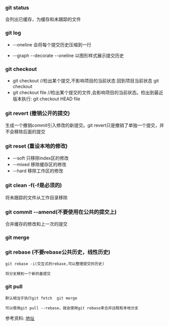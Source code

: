 ### git status

会列出已缓存，为缓存和未跟踪的文件

### git log 

 + --oneline 会将每个提交历史压缩到一行

 + --graph --decorate --oneline 以图形样式展示提交历史

### git checkout

+ git checkout <commit> //检出某个提交,不影响项目的当前状态
  回到项目当前状态 git checkout <branch> 
+ git checkout <commit> file //检出某个提交的文件,会影响项目的当前状态。检出到最近版本执行:
  git checkout HEAD file

### git revert <commit>(撤销公开的提交)
生成一个撤销commit引入修改的新提交。git revert只是撤销了单独一个提交，并不会移除后面的提交

### git reset <commit>(重设本地的修改)  

+ --soft 只移除index区的修改
+ --mixed 移除缓存区的修改
+ --hard 移除工作区的修改

### git clean -f(-f是必须的)
将未跟踪的文件从工作目录移除

### git commit --amend(不要使用在公共的提交上)
合并缓存的修改和上一次的提交

### git merge

### git rebase <base> (不要rebase公共历史，线性历史) 
    git rebase -i(交互式的rebase,可以整理提交的历史)

    将分支移到一个新的基提交

### git pull 
    默认相当于执行git fetch  git merge

    可以使用git pull --rebase，就会使用git rebase来合并远程和本地分支    

参考资料: [地址](https://github.com/geeeeeeeeek/git-recipes/wiki)
